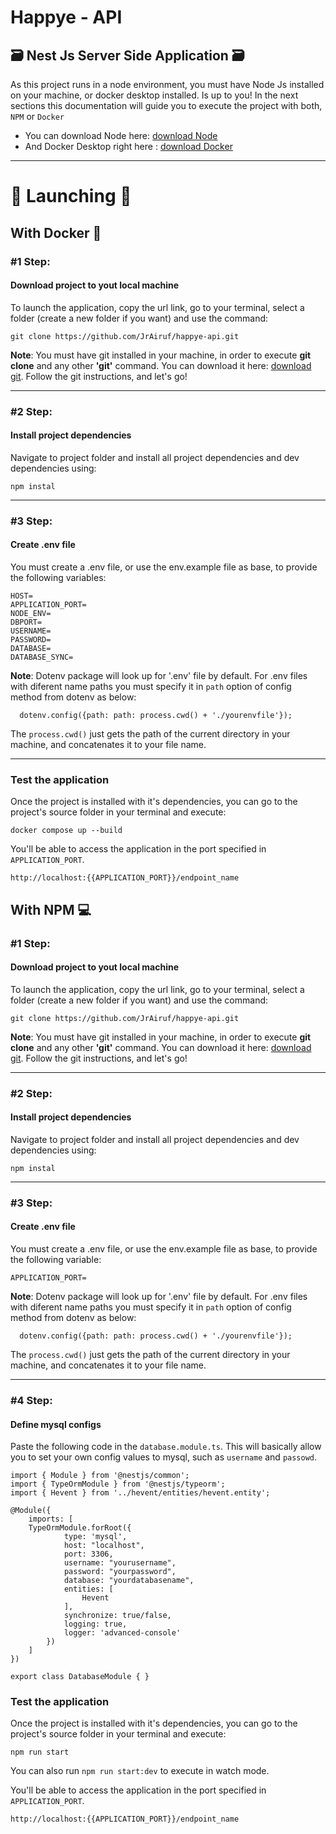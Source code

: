 # Happye - API

## :card_file_box: Nest Js Server Side Application :card_file_box:

As this project runs in a node environment, you must have Node Js installed on your machine, or docker desktop installed. Is up to you! In the next sections this documentation will guide you to execute the project with both, `NPM` or `Docker`

- You can download Node here: [download Node](https://nodejs.org/en/download/prebuilt-installer)
- And Docker Desktop right here : [download Docker](https://www.docker.com/products/docker-desktop/)

---

# :rocket: Launching :rocket:

## With Docker :whale:

### #1 Step:

#### Download project to yout local machine

To launch the application, copy the url link, go to your terminal, select a folder (create a new folder if you want) and use the command:

    git clone https://github.com/JrAiruf/happye-api.git

**Note**: You must have git installed in your machine, in order to execute **git clone** and any other **'git'** command. You can download it here: [download git](https://git-scm.com/downloads). Follow the git instructions, and let's go!


---


### #2 Step:

#### Install project dependencies

Navigate to project folder and install all project dependencies and dev dependencies using:

    npm instal

---

### #3 Step:

#### Create .env file

You must create a .env file, or use the env.example file as base, to provide the following variables:

    HOST=
    APPLICATION_PORT=
    NODE_ENV=
    DBPORT=
    USERNAME=
    PASSWORD=
    DATABASE=
    DATABASE_SYNC=

**Note**: Dotenv package will look up for '.env' file by default. For .env files with diferent name paths you must specify it in `path` option of config method from dotenv as below:
    
      dotenv.config({path: path: process.cwd() + './yourenvfile'});

The `process.cwd()` just gets the path of the current directory in your machine, and concatenates it to your file name.

---

### Test the application

Once the project is installed with it's dependencies, you can go to the project's source folder in your terminal and execute:

    docker compose up --build

You'll be able to access the application in the port specified in `APPLICATION_PORT`.

    http://localhost:{{APPLICATION_PORT}}/endpoint_name


## With NPM :computer: 

### #1 Step:

#### Download project to yout local machine

To launch the application, copy the url link, go to your terminal, select a folder (create a new folder if you want) and use the command:

    git clone https://github.com/JrAiruf/happye-api.git

**Note**: You must have git installed in your machine, in order to execute **git clone** and any other **'git'** command. You can download it here: [download git](https://git-scm.com/downloads). Follow the git instructions, and let's go!


---


### #2 Step:

#### Install project dependencies

Navigate to project folder and install all project dependencies and dev dependencies using:

    npm instal

---

### #3 Step:

#### Create .env file

You must create a .env file, or use the env.example file as base, to provide the following variable:
    
    APPLICATION_PORT=

**Note**: Dotenv package will look up for '.env' file by default. For .env files with diferent name paths you must specify it in `path` option of config method from dotenv as below:
    
      dotenv.config({path: path: process.cwd() + './yourenvfile'});

The `process.cwd()` just gets the path of the current directory in your machine, and concatenates it to your file name.

---


### #4 Step:

#### Define mysql configs

Paste the following code in the `database.module.ts`. This will basically allow you to set your own config values to mysql, such as `username` and `passowd`.

```
import { Module } from '@nestjs/common';
import { TypeOrmModule } from '@nestjs/typeorm';
import { Hevent } from '../hevent/entities/hevent.entity';

@Module({
    imports: [
    TypeOrmModule.forRoot({
            type: 'mysql',
            host: "localhost",
            port: 3306,
            username: "yourusername",
            password: "yourpassword",
            database: "yourdatabasename",
            entities: [
                Hevent
            ],
            synchronize: true/false,
            logging: true,
            logger: 'advanced-console'
        }) 
    ]
})

export class DatabaseModule { }
```

### Test the application

Once the project is installed with it's dependencies, you can go to the project's source folder in your terminal and execute:

    npm run start

You can also run `npm run start:dev` to execute in watch mode.

You'll be able to access the application in the port specified in `APPLICATION_PORT`.

    http://localhost:{{APPLICATION_PORT}}/endpoint_name
